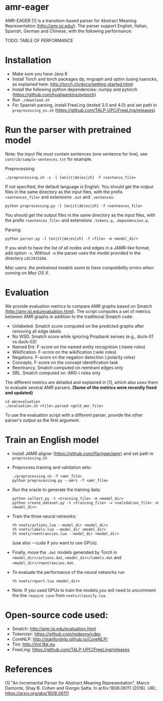 # amr-eager

AMR-EAGER [1] is a transition-based parser for Abstract Meaning Representation (http://amr.isi.edu/). The parser support English, Italian, Spanish, German and Chinese, with the following performance:

TODO: TABLE OF PERFORMANCE

# Installation

- Make sure you have Java 8
- Install Torch and torch packages dp, nngraph and optim (using luarocks, as explained here: http://torch.ch/docs/getting-started.html)
- Install the following python dependencies: numpy and pytorch (https://github.com/hughperkins/pytorch)
- Run ```./download.sh```
- For Spanish parsing, install FreeLing (tested 3.0 and 4.0) and set path in ```preprocessing_es.sh```  (https://github.com/TALP-UPC/FreeLing/releases)

# Run the parser with pretrained model

Note: the input file must contain sentences (one sentence for line), see ```contrib/sample-sentences.txt``` for example.

Preprocessing:
```
./preprocessing.sh -s -l [en|it|de|es|zh] -f <sentence_file>
```

If not specified, the default language is English. You should get the output files in the same directory as the input files, with the prefix ```<sentences_file>``` and extensions ```.out``` and ```.sentences```.

```
python preprocessing.py -l [en|it|de|es|zh] -f <sentences_file>
```

You should get the output files in the same directory as the input files, with the prefix ```<sentences_file>``` and extensions ```.tokens.p```, ```.dependencies.p```.

Parsing:
```
python parser.py -l [en|it|de|es|zh] -f <file> -m <model_dir>
``` 
If you wish to have the list of all nodes and edges in a JAMR-like format, add option ```-n```. Without ```-m``` the parser uses the model provided in the directory ```LDC2015E86```.

*Mac users: the pretrained models seem to have compatibility errors when running on Mac OS X.*

# Evaluation

We provide evaluation metrics to compare AMR graphs based on Smatch (http://amr.isi.edu/evaluation.html).
The script computes a set of metrics between AMR graphs in addition to the traditional Smatch code:

* Unlabeled: Smatch score computed on the predicted graphs after removing all edge labels
* No WSD. Smatch score while ignoring Propbank senses (e.g., duck-01 vs duck-02)
* Named Ent. F-score on the named entity recognition (:name roles)
* Wikification. F-score on the wikification (:wiki roles)
* Negations. F-score on the negation detection (:polarity roles)
* Concepts. F-score on the concept identification task
* Reentrancy. Smatch computed on reentrant edges only
* SRL. Smatch computed on :ARG-i roles only

The different metrics are detailed and explained in [1], which also uses them to evaluate several AMR parsers.
**(Some of the metrics were recently fixed and updated)**

```
cd amrevaluation
./evaluation.sh <file>.parsed <gold_amr_file>
```

To use the evaluation script with a different parser, provide the other parser's output as the first argument. 

# Train an English model
- Install JAMR aligner (https://github.com/jflanigan/jamr) and set path in ```preprocessing.sh```
- Preprocess training and validation sets:
  ```
  ./preprocessing.sh -f <amr_file>
  python preprocessing.py --amrs -f <amr_file>
  ```
  
- Run the oracle to generate the training data:
  ```
  python collect.py -t <training_file> -m <model_dir>
  python create_dataset.py -t <training_file> -v <validation_file> -m <model_dir>
  ```
  
- Train the three neural networks: 
  ```
  th nnets/actions.lua --model_dir <model_dir>
  th nnets/labels.lua --model_dir <model_dir>
  th nnets/reentrancies.lua --model_dir <model_dir>
  ```
  
  (use also --cuda if you want to use GPUs). 
 
- Finally, move the ```.dat``` models generated by Torch in ```<model_dir>/actions.dat```, ```<model_dir>/labels.dat``` and ```<model_dir>/reentrancies.dat```.
  
- To evaluate the performance of the neural networks run 
  ```
  th nnets/report.lua <model_dir>
  ```
- Note: If you used GPUs to train the models,you will need to uncomment the line ```require cunn``` from ```nnets/classify.lua```.

# Open-source code used:

- Smatch: http://amr.isi.edu/evaluation.html
- Tokenizer: https://github.com/redpony/cdec
- CoreNLP: http://stanfordnlp.github.io/CoreNLP/
- Tint: http://tint.fbk.eu
- FreeLing: https://github.com/TALP-UPC/FreeLing/releases

# References

[1] "An Incremental Parser for Abstract Meaning Representation", Marco Damonte, Shay B. Cohen and Giorgio Satta. In arXiv:1608.06111 (2016). URL: https://arxiv.org/abs/1608.06111
